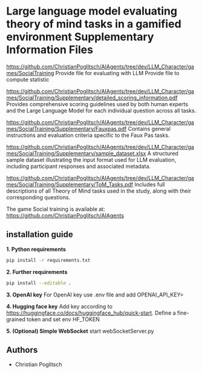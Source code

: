 # Large language model evaluating theory of mind tasks in a gamified environment Supplementary Information Files


https://github.com/ChristianPoglitsch/AIAgents/tree/dev/LLM_Character/games/SocialTraining
Provide file for evaluating with LLM
Provide file to compute statistic


https://github.com/ChristianPoglitsch/AIAgents/tree/dev/LLM_Character/games/SocialTraining/Supplementary/detailed_scoring_information.pdf
Provides comprehensive scoring guidelines used by both human experts and the Large Language Model for each individual question across all tasks.

https://github.com/ChristianPoglitsch/AIAgents/tree/dev/LLM_Character/games/SocialTraining/Supplementary/Fauxpas.pdf
Contains general instructions and evaluation criteria specific to the Faux Pas tasks.

https://github.com/ChristianPoglitsch/AIAgents/tree/dev/LLM_Character/games/SocialTraining/Supplementary/sample_dataset.xlsx
A structured sample dataset illustrating the input format used for LLM evaluation, including participant responses and associated metadata.

https://github.com/ChristianPoglitsch/AIAgents/tree/dev/LLM_Character/games/SocialTraining/Supplementary/ToM_Tasks.pdf
Includes full descriptions of all Theory of Mind tasks used in the study, along with their corresponding questions.


The game Social training is available at: https://github.com/ChristianPoglitsch/AIAgents



## installation guide

**1. Python requirements**

```bash
pip install -r requirements.txt    
```

**2. Further requirements**

```bash
pip install --editable .
```

**3. OpenAI key**
For OpenAI key use .env file and add OPENAI_API_KEY= 


**4. Hugging face key**
Add key according to https://huggingface.co/docs/huggingface_hub/quick-start.
Define a fine-grained token and set env HF_TOKEN

**5. (Optional) Simple WebSocket**
start webSocketServer.py

## Authors

- Christian Poglitsch

   